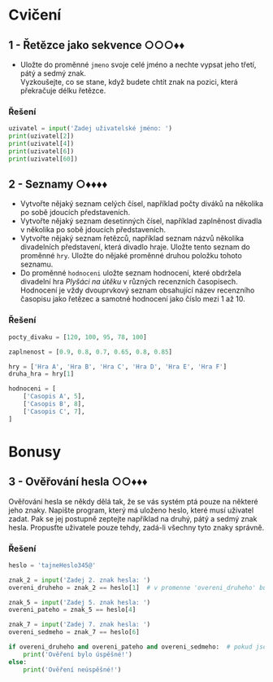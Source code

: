 # Cvičení

## 1 - Řetězce jako sekvence ○○○♦♦

- Uložte do proměnné `jmeno` svoje celé jméno a nechte vypsat jeho třetí, pátý a sedmý znak.  
  Vyzkoušejte, co se stane, když budete chtít znak na pozici, která překračuje délku řetězce.

### Řešení

```python
uzivatel = input('Zadej uživatelské jméno: ')
print(uzivatel[2])
print(uzivatel[4])
print(uzivatel[6])
print(uzivatel[60])
```

## 2 - Seznamy ○♦♦♦♦

- Vytvořte nějaký seznam celých čísel, například počty diváků na několika po sobě jdoucích představeních.
- Vytvořte nějaký seznam desetinných čísel, například zaplněnost divadla v několika po sobě jdoucích představeních.
- Vytvořte nějaký seznam řetězců, například seznam názvů několika divadelních představení, která divadlo hraje. Uložte
  tento seznam do proměnné `hry`. Uložte do nějaké proměnné druhou položku tohoto seznamu.
- Do proměnné `hodnoceni` uložte seznam hodnocení, které obdržela divadelní hra
  *Plyšáci na útěku* v různých recenzních časopisech. Hodnocení je vždy dvouprvkový seznam obsahující název recenzního
  časopisu jako řetězec a samotné hodnocení jako číslo mezi 1 až 10.

### Řešení

```python
pocty_divaku = [120, 100, 95, 78, 100]

zaplnenost = [0.9, 0.8, 0.7, 0.65, 0.8, 0.85]

hry = ['Hra A', 'Hra B', 'Hra C', 'Hra D', 'Hra E', 'Hra F']
druha_hra = hry[1]

hodnoceni = [
    ['Casopis A', 5],
    ['Casopis B', 8],
    ['Casopis C', 7],
]
```

# Bonusy

## 3 - Ověřování hesla ○○♦♦♦

Ověřování hesla se někdy dělá tak, že se vás systém ptá pouze na některé jeho znaky. Napište program, který má uloženo
heslo, které musí uživatel zadat. Pak se jej postupně zeptejte například na druhý, pátý a sedmý znak hesla. Propusťte
uživatele pouze tehdy, zadá-li všechny tyto znaky správně.

### Řešení

```python
heslo = 'tajneHeslo345@'

znak_2 = input('Zadej 2. znak hesla: ')
overeni_druheho = znak_2 == heslo[1]  # v promenne 'overeni_druheho' bude bud False, nebo True

znak_5 = input('Zadej 5. znak hesla: ')
overeni_pateho = znak_5 == heslo[4]

znak_7 = input('Zadej 7. znak hesla: ')
overeni_sedmeho = znak_7 == heslo[6]

if overeni_druheho and overeni_pateho and overeni_sedmeho:  # pokud jsou vsechny tri overeni True
    print('Ověření bylo úspěšné!')
else:
    print('Ověření neúspěšné!')
```
